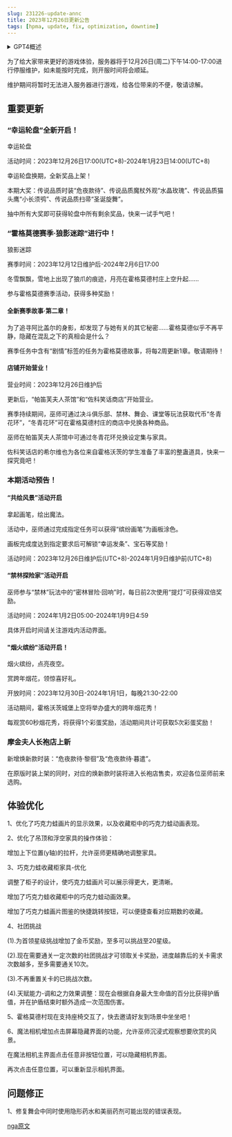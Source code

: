 ```yaml
---
slug: 231226-update-annc
title: 2023年12月26日更新公告
tags: [hpma, update, fix, optimization, downtime]
---
```


<details>
<summary>GPT4概述</summary>
幸运轮盘：推出新奖品，如“危夜款待”时装、“水晶玫瑰”魔杖外观等。

霍格莫德赛季·狼影迷踪：包括新剧情章节和“帕笛芙夫人茶馆”、“佐科笑话商店”开业。

共绘风景：通过任务获得“缤纷画笔”，涂色画板解锁奖励。

禁林探险家：在“密林冒险·回响”中使用“提灯”获得双倍奖励。

烟火缤纷：跨年烟花秀，观赏烟花获得彩蛋奖励。

摩金夫人长袍店：上架“危夜款待·黎徊”及“危夜款待·暮遣”新时装。

体验优化：包括巧克力蛙画片展示、家具操作、社团挑战调整等。

问题修正：修复舞会中药剂使用的错误表现。
</details>

<!--truncate-->

为了给大家带来更好的游戏体验，服务器将于12月26日(周二)下午14:00-17:00进行停服维护，如未能按时完成，则开服时间将会顺延。

维护期间将暂时无法进入服务器进行游戏，给各位带来的不便，敬请谅解。

## 重要更新

### “幸运轮盘”全新开启！

幸运轮盘

活动时间：2023年12月26日17:00(UTC+8)-2024年1月23日14:00(UTC+8)

幸运轮盘换期，全新奖品上架！

本期大奖：传说品质时装“危夜款待”、传说品质魔杖外观“水晶玫瑰”、传说品质猫头鹰“小长须鸮”、传说品质扫帚“圣诞旋舞”。

抽中所有大奖即可获得轮盘中所有剩余奖品，快来一试手气吧！

### “霍格莫德赛季·狼影迷踪”进行中！

狼影迷踪

赛季时间：2023年12月12日维护后-2024年2月6日17:00

冬雪飘飘，雪地上出现了狼爪的痕迹，月亮在霍格莫德村庄上空升起……

参与霍格莫德赛季活动，获得多种奖励！

#### 全新赛季故事·第二章！

为了追寻阿比盖尔的身影，却发现了与她有关的其它秘密……霍格莫德似乎不再平静，隐藏在混乱之下的真相会是什么？

赛季任务中含有“剧情”标签的任务为霍格莫德故事，将每2周更新1章。敬请期待！

#### 店铺开始营业！

营业时间：2023年12月26日维护后

更新后，“帕笛芙夫人茶馆”和“佐科笑话商店”开始营业。

赛季持续期间，巫师可通过决斗俱乐部、禁林、舞会、课堂等玩法获取代币“冬青花环”，“冬青花环”可在霍格莫德村庄的商店中兑换各种商品。

巫师在帕笛芙夫人茶馆中可通过冬青花环兑换设定集与家具。

佐科笑话店的希尔维也为各位来自霍格沃茨的学生准备了丰富的整蛊道具，快来一探究竟吧！

### 本期活动预告！

#### “共绘风景”活动开启

拿起画笔，绘出魔法。

活动中，巫师通过完成指定任务可以获得“缤纷画笔”为画板涂色。

画板完成度达到指定要求后可解锁“幸运发条”、宝石等奖励！

活动时间：2023年12月26日维护后(UTC+8)-2024年1月9日维护前(UTC+8)

#### “禁林探险家”活动开启

巫师参与“禁林”玩法中的“密林冒险·回响”时，每日前2次使用“提灯”可获得双倍奖励。

活动时间：2024年1月2日05:00-2024年1月9日4:59

具体开启时间请关注游戏内活动界面。

#### "烟火缤纷"活动开启！

烟火缤纷，点亮夜空。

赏跨年烟花，领惊喜好礼。

开放时间：2023年12月30日-2024年1月1日，每晚21:30-22:00

活动期间，霍格沃茨城堡上空将举办盛大的跨年烟花秀！

每观赏60秒烟花秀，将获得1个彩蛋奖励，活动期间共计可获取5次彩蛋奖励！

### 摩金夫人长袍店上新

新增焕新款时装：“危夜款待·黎徊”及“危夜款待·暮遣”。

在原版时装上架的同时，对应的焕新款时装将进入长袍店售卖，欢迎各位巫师前来选购。

## 体验优化

1、优化了巧克力蛙画片的显示效果，以及收藏柜中的巧克力蛙动画表现。

2、优化了吊顶和浮空家具的操作体验：

增加上下位置(y轴)的拉杆，允许巫师更精确地调整家具。

3、巧克力蛙收藏柜家具-优化

调整了柜子的设计，使巧克力蛙画片可以展示得更大，更清晰。

增加了巧克力蛙收藏柜中的巧克力蛙动画效果。

增加了巧克力蛙画片图鉴的快捷跳转按钮，可以便捷查看对应期数的收藏。

4、社团挑战

(1).为首领星级挑战增加了金币奖励，至多可以挑战至20星级。

(2).现在需要通关一定次数的社团挑战才可领取关卡奖励，进度越靠后的关卡需求次数越多，至多需要通关10次。

(3).不再重置关卡的已挑战次数。

(4).天赋能力-调和之力效果调整：现在会根据自身最大生命值的百分比获得护盾值，并在护盾结束时额外造成一次范围伤害。

5、霍格莫德村现在支持座椅交互了，快去邀请好友到场景中坐坐吧！

6、魔法相机增加点击屏幕隐藏界面的功能，允许巫师沉浸式观察想要欣赏的风景。

在魔法相机主界面点击任意非按钮位置，可以隐藏相机界面。

再次点击任意位置，可以重新显示相机界面。

## 问题修正

1、修复舞会中同时使用隐形药水和美丽药剂可能出现的错误表现。


[nga原文](https://ngabbs.com/read.php?&tid=38802260)